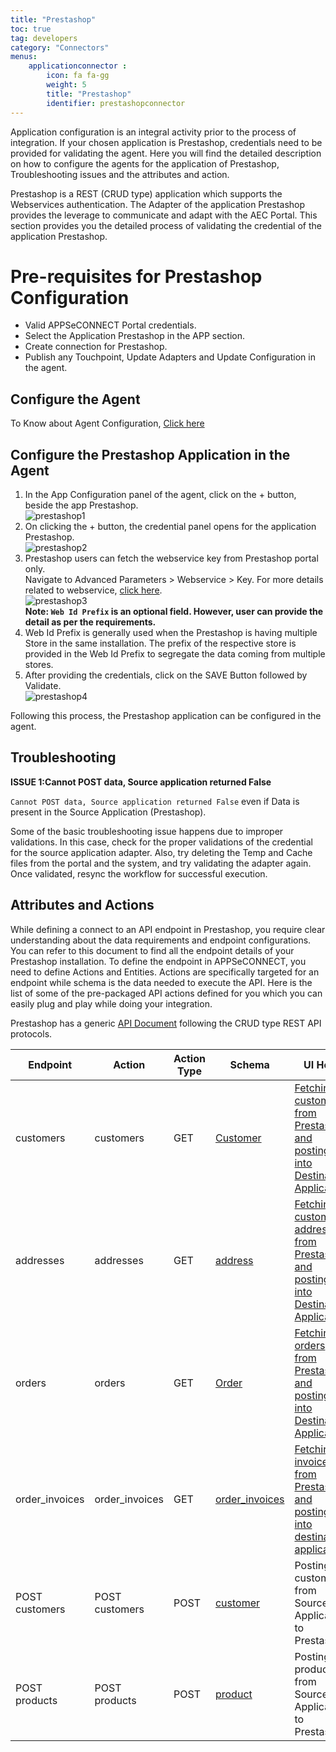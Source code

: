 ```yaml
---
title: "Prestashop"
toc: true
tag: developers
category: "Connectors"
menus: 
    applicationconnector : 
        icon: fa fa-gg
        weight: 5 
        title: "Prestashop"
        identifier: prestashopconnector
---
```


Application configuration is an integral activity prior to the process of integration. If your chosen application is Prestashop, credentials 
need to be provided for validating the agent. Here you will find the detailed description on how to configure the agents for the application
of Prestashop, Troubleshooting issues and the attributes and action.

Prestashop is a REST (CRUD type) application which supports the Webservices authentication. The Adapter of the application Prestashop provides 
the leverage to communicate and adapt with the AEC Portal. This section provides you the detailed process of validating the credential of the 
application Prestashop.

# Pre-requisites for Prestashop Configuration 

* Valid APPSeCONNECT Portal credentials.
* Select the Application Prestashop in the APP section.
* Create connection for Prestashop.
* Publish any Touchpoint, Update Adapters and Update Configuration in the agent.

## Configure the Agent

To Know about Agent Configuration, [Click here](/deployment/Deployment-Configuration/)

## Configure the Prestashop Application in the Agent

1. In the App Configuration panel of the agent, click on the + button, beside the app Prestashop.  
![prestashop1](/staticfiles/connectors/media/application-connector/prestashop1.png)     
2. On clicking the + button, the credential panel opens for the application Prestashop.   
![prestashop2](/staticfiles/connectors/media/application-connector/prestashop2.png)    
3. Prestashop users can fetch the webservice key from Prestashop portal only.   
   Navigate to Advanced Parameters > Webservice > Key. For more details related to webservice, [click here](https://devdocs.prestashop.com/1.7/development/webservice/).    
![prestashop3](/staticfiles/connectors/media/application-connector/prestashop3.png)    
**Note: `Web Id Prefix` is an optional field. However, user can provide the detail as per the requirements.**  
4. Web Id Prefix is generally used when the Prestashop is having multiple Store in the same installation. 
   The prefix of the respective store is provided in the Web Id Prefix to segregate the data coming from multiple stores.
5. After providing the credentials, click on the SAVE Button followed by Validate.  
![prestashop4](/staticfiles/connectors/media/application-connector/prestashop4.png)    

Following this process, the Prestashop application can be configured in the agent.

## Troubleshooting

**ISSUE 1:Cannot POST data, Source application returned False**

`Cannot POST data, Source application returned False` even if Data is present in the Source Application (Prestashop).

Some of the basic troubleshooting issue happens due to improper validations. In this case, check for the proper validations of the credential 
for the source application adapter. Also, try deleting the Temp and Cache files from the portal and the system, and try validating the adapter again. 
Once validated, resync the workflow for successful execution.

## Attributes and Actions

While defining a connect to an API endpoint in Prestashop, you require clear understanding about the data requirements and endpoint configurations. 
You can refer to this document to find all the endpoint details of your Prestashop installation. To define the endpoint in APPSeCONNECT, you need 
to define Actions and Entities. Actions are specifically targeted for an endpoint while schema is the data needed to execute the API. Here is the 
list of some of the pre-packaged API actions defined for you which you can easily plug and play while doing your integration.

Prestashop has a generic [API Document](https://devdocs.prestashop.com/1.7/development/webservice/) following the CRUD type REST API protocols. 

|Endpoint|Action|Action Type|Schema|UI Help|
|---|---|---|---|------|
|customers|customers|GET|[Customer](https://portal.appseconnect.com/Account/Login?ReturnUrl=%2fAppEntityAction%3fAppVersionId%3d2280f742-83d4-4605-acbd-c4246086fab5%26entityId%3d71faa24b-4ecd-4fa9-b2dd-f42cd0a04de5%26entityActionId%3d18d50f59-0f74-4e0a-8a33-e9ab25090f4b%26orgId%3dd21688a4-8967-48de-ae82-31dda565ec51%26IsFromPopup%3dFalse&AppVersionId=2280f742-83d4-4605-acbd-c4246086fab5&entityId=71faa24b-4ecd-4fa9-b2dd-f42cd0a04de5&entityActionId=18d50f59-0f74-4e0a-8a33-e9ab25090f4b&orgId=d21688a4-8967-48de-ae82-31dda565ec51&IsFromPopup=False#!)|[Fetching customers from Prestashop and posting it into Destination Application](http://doc.prestashop.com/display/PS14/Managing+Customers#ManagingCustomers)|
|addresses|addresses|GET|[address](https://portal.appseconnect.com/Account/Login?ReturnUrl=%2fAppEntityAction%3fAppVersionId%3d2280f742-83d4-4605-acbd-c4246086fab5%26entityId%3d62606e78-cff8-4b33-9498-5aef4df43f19%26entityActionId%3d87be2f2f-aedc-4e4d-a696-604d9e8d26b7%26orgId%3dd21688a4-8967-48de-ae82-31dda565ec51%26IsFromPopup%3dFalse&AppVersionId=2280f742-83d4-4605-acbd-c4246086fab5&entityId=62606e78-cff8-4b33-9498-5aef4df43f19&entityActionId=87be2f2f-aedc-4e4d-a696-604d9e8d26b7&orgId=d21688a4-8967-48de-ae82-31dda565ec51&IsFromPopup=False#!)|[Fetching customer address from Prestashop and posting it into Destination Application](http://doc.prestashop.com/display/PS17/Customer+addresses)|
|orders|orders|GET|[Order](https://portal.appseconnect.com/Account/Login?ReturnUrl=%2fAppEntityAction%3fAppVersionId%3d2280f742-83d4-4605-acbd-c4246086fab5%26entityId%3dd14831fb-419e-47bb-8ead-19eadcbfd73b%26entityActionId%3d655ad116-e8d5-4619-9f4c-58060855b512%26orgId%3dd21688a4-8967-48de-ae82-31dda565ec51%26IsFromPopup%3dFalse&AppVersionId=2280f742-83d4-4605-acbd-c4246086fab5&entityId=d14831fb-419e-47bb-8ead-19eadcbfd73b&entityActionId=655ad116-e8d5-4619-9f4c-58060855b512&orgId=d21688a4-8967-48de-ae82-31dda565ec51&IsFromPopup=False#!)|[Fetching orders from Prestashop and posting it into Destination Application](http://doc.prestashop.com/display/PS17/Orders)|
|order_invoices|order_invoices|GET|[order_invoices](https://portal.appseconnect.com/Account/Login?ReturnUrl=%2fAppEntityAction%3fAppVersionId%3d2280f742-83d4-4605-acbd-c4246086fab5%26entityId%3d16224c0b-f158-40d4-bd0d-456c6f173a0a%26entityActionId%3dc4ad11f4-1043-4896-b642-589968ddb7d8%26orgId%3dd21688a4-8967-48de-ae82-31dda565ec51%26IsFromPopup%3dFalse&AppVersionId=2280f742-83d4-4605-acbd-c4246086fab5&entityId=16224c0b-f158-40d4-bd0d-456c6f173a0a&entityActionId=c4ad11f4-1043-4896-b642-589968ddb7d8&orgId=d21688a4-8967-48de-ae82-31dda565ec51&IsFromPopup=False#!)|[Fetching invoices from Prestashop and posting it into destination application](http://doc.prestashop.com/display/PS17/Invoices)|
|POST customers|POST customers|POST|[customer](https://portal.appseconnect.com/Account/Login?ReturnUrl=%2fAppEntityAction%3fAppVersionId%3d2280f742-83d4-4605-acbd-c4246086fab5%26entityId%3d71faa24b-4ecd-4fa9-b2dd-f42cd0a04de5%26entityActionId%3da0cd83f3-0b02-49e5-8560-770665a40722%26orgId%3dd21688a4-8967-48de-ae82-31dda565ec51%26IsFromPopup%3dFalse&AppVersionId=2280f742-83d4-4605-acbd-c4246086fab5&entityId=71faa24b-4ecd-4fa9-b2dd-f42cd0a04de5&entityActionId=a0cd83f3-0b02-49e5-8560-770665a40722&orgId=d21688a4-8967-48de-ae82-31dda565ec51&IsFromPopup=False#!)|Posting customers from Source Application to Prestashop|
|POST products|POST products|POST|[product](https://portal.appseconnect.com/Account/Login?ReturnUrl=%2fAppEntityAction%3fAppVersionId%3d2280f742-83d4-4605-acbd-c4246086fab5%26entityId%3d28e2659a-b7e3-4012-8645-6f31d7f4bbe7%26entityActionId%3dbbb46ef1-00df-4145-892b-9ade7b1f6eb3%26orgId%3dd21688a4-8967-48de-ae82-31dda565ec51%26IsFromPopup%3dFalse&AppVersionId=2280f742-83d4-4605-acbd-c4246086fab5&entityId=28e2659a-b7e3-4012-8645-6f31d7f4bbe7&entityActionId=bbb46ef1-00df-4145-892b-9ade7b1f6eb3&orgId=d21688a4-8967-48de-ae82-31dda565ec51&IsFromPopup=False#!)|Posting products from Source Application to Prestashop|





